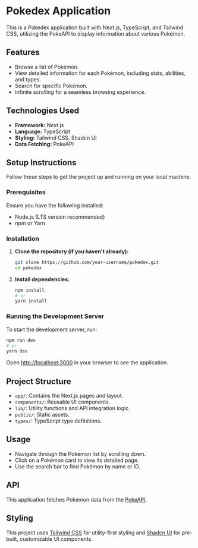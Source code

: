 # Pokedex Application

This is a Pokedex application built with Next.js, TypeScript, and Tailwind CSS, utilizing the PokeAPI to display information about various Pokémon.

## Features

- Browse a list of Pokémon.
- View detailed information for each Pokémon, including stats, abilities, and types.
- Search for specific Pokémon.
- Infinite scrolling for a seamless browsing experience.

## Technologies Used

- **Framework:** Next.js
- **Language:** TypeScript
- **Styling:** Tailwind CSS, Shadcn UI
- **Data Fetching:** PokeAPI

## Setup Instructions

Follow these steps to get the project up and running on your local machine.

### Prerequisites

Ensure you have the following installed:

- Node.js (LTS version recommended)
- npm or Yarn

### Installation

1.  **Clone the repository (if you haven't already):**

    ```bash
    git clone https://github.com/your-username/pokedex.git
    cd pokedex
    ```

2.  **Install dependencies:**

    ```bash
    npm install
    # or
    yarn install
    ```

### Running the Development Server

To start the development server, run:

```bash
npm run dev
# or
yarn dev
```

Open [http://localhost:3000](http://localhost:3000) in your browser to see the application.

## Project Structure

- `app/`: Contains the Next.js pages and layout.
- `components/`: Reusable UI components.
- `lib/`: Utility functions and API integration logic.
- `public/`: Static assets.
- `types/`: TypeScript type definitions.

## Usage

- Navigate through the Pokémon list by scrolling down.
- Click on a Pokémon card to view its detailed page.
- Use the search bar to find Pokémon by name or ID.

## API

This application fetches Pokémon data from the [PokeAPI](https://pokeapi.co/).

## Styling

This project uses [Tailwind CSS](https://tailwindcss.com/) for utility-first styling and [Shadcn UI](https://ui.shadcn.com/) for pre-built, customizable UI components.